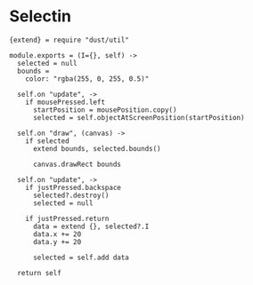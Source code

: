 Selectin
========

    {extend} = require "dust/util"

    module.exports = (I={}, self) ->
      selected = null
      bounds =
        color: "rgba(255, 0, 255, 0.5)"

      self.on "update", ->
        if mousePressed.left
          startPosition = mousePosition.copy()
          selected = self.objectAtScreenPosition(startPosition)

      self.on "draw", (canvas) ->
        if selected
          extend bounds, selected.bounds()

          canvas.drawRect bounds

      self.on "update", ->
        if justPressed.backspace
          selected?.destroy()
          selected = null

        if justPressed.return
          data = extend {}, selected?.I
          data.x += 20
          data.y += 20

          selected = self.add data

      return self
